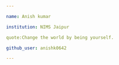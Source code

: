 ```yaml
---

name: Anish kumar

institution: NIMS Jaipur

quote:Change the world by being yourself.

github_user: anishk0642

---
```

